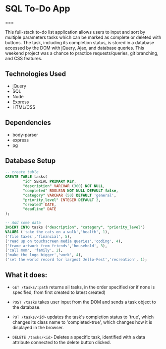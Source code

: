# SQL To-Do App
===

This full-stack to-do list application allows users to input and sort by multiple parameters tasks which can be marked as complete or deleted with buttons. The task, including its completion status, is stored in a database accessed by the DOM with jQuery, Ajax, and database queries. This weekend project was a chance to practice requests/queries, git branching, and CSS features.

## Technologies Used

- jQuery
- SQL
- Node
- Express
- HTML/CSS

## Dependencies
- body-parser
- express
- pg

## Database Setup

```SQL
-- create table
CREATE TABLE tasks(
		"id" SERIAL PRIMARY KEY,
		"description" VARCHAR (300) NOT NULL,
		"completed" BOOLEAN NOT NULL DEFAULT false,
		"category" VARCHAR (50) DEFAULT 'general',
		"priority_level" INTEGER DEFAULT 3,
		"created" DATE,
		"deadline" DATE
);

-- Add some data
INSERT INTO tasks ("description", "category", "priority_level")
VALUES ('take the cats on a walk','health', 1),
('file taxes','financial', 5),
('read up on touchscreen media queries','coding', 4),
('frame artwork from friends','household', 3),
('call mom', 'family', 2),
('make the logo bigger','work', 4),
('set the world record for largest Jello-Fest','recreation', 1);


```

## What it does:

- `GET /tasks/:path` returns all tasks, in the order specified (or if none is specified, from first created to latest created)

- `POST /tasks` takes user input from the DOM and sends a task object to the database.

- `PUT /tasks/<id>` updates the task's completion status to 'true', which changes its class name to 'completed-true', which changes how it is displayed in the browser.

- `DELETE /tasks/<id>` Deletes a specific task, identified with a data attribute connected to the delete button clicked.




